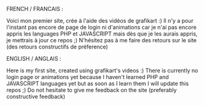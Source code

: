 FRENCH / FRANCAIS :

Voici mon premier site, crée à l'aide des vidéos de grafikart :)
Il n'y a pour l'instant pas encore de page de login ni d'animations car je n'ai pas encore appris les languages PHP et JAVASCRIPT mais dès que je les aurais appris, je mettrais à jour ce repos ;)
N'hésitez pas à me faire des retours sur le site (des retours constructifs de préference)



ENGLISH / ANGLAIS :

Here is my first site, created using grafikart's videos :)
There is currently no login page or animations yet because I haven't learned PHP and JAVASCRIPT languages yet but as soon as I learn them I will update this repos ;)
Do not hesitate to give me feedback on the site (preferably constructive feedback)
